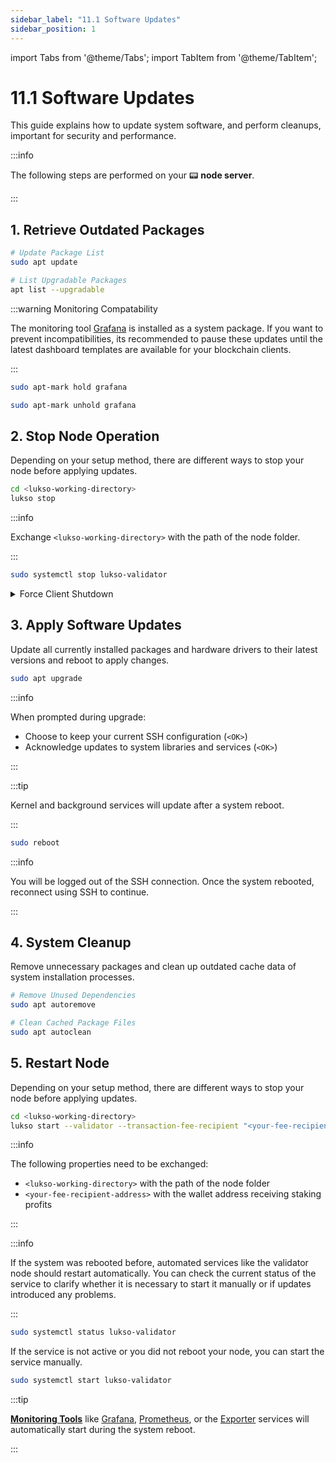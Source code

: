 ```yaml
---
sidebar_label: "11.1 Software Updates"
sidebar_position: 1
---
```


import Tabs from '@theme/Tabs';
import TabItem from '@theme/TabItem';

# 11.1 Software Updates

This guide explains how to update system software, and perform cleanups, important for security and performance.

:::info

The following steps are performed on your 📟 **node server**.

:::

## 1. Retrieve Outdated Packages

```sh
# Update Package List
sudo apt update

# List Upgradable Packages
apt list --upgradable
```

:::warning Monitoring Compatability

The monitoring tool [Grafana](/docs/guides/monitoring/grafana.md) is installed as a system package. If you want to prevent incompatibilities, its recommended to pause these updates until the latest dashboard templates are available for your blockchain clients.

:::

<Tabs >
  <TabItem value="hold" label="Pause Grafana Updates" default>

```sh
sudo apt-mark hold grafana
```

</TabItem> <TabItem value="unhold" label="Resume Grafana Updates">

```sh
sudo apt-mark unhold grafana
```

</TabItem>
</Tabs>

## 2. Stop Node Operation

Depending on your setup method, there are different ways to stop your node before applying updates.

<Tabs groupId="setup">
  <TabItem value="cli" label="LUKSO CLI" default>

```sh
cd <lukso-working-directory>
lukso stop
```

:::info

Exchange `<lukso-working-directory>` with the path of the node folder.

:::

</TabItem> <TabItem value="automation" label="Service Automation">

```sh
sudo systemctl stop lukso-validator
```

</TabItem>
</Tabs>

<details>
<summary>Force Client Shutdown</summary>

<Tabs>
<TabItem value="geth" label="Geth">

```sh
sudo pkill geth
```

</TabItem>

<TabItem value="erigon" label="Erigon">

```sh
sudo pkill erigon
```

</TabItem>

<TabItem value="nethermind" label="Nethermind">

```sh
sudo pkill nethermind
```

</TabItem>

<TabItem value="besu" label="Besu">

```sh
sudo pkill besu
```

</TabItem>

<TabItem value="teku" label="Teku">

```sh
sudo pkill teku
```

</TabItem>

<TabItem value="nimbus" label="Nimbus">

```sh
sudo pkill nimbus_beacon_node
sudo pkill nimbus_validator_client
```

</TabItem>

<TabItem value="lighthouse" label="Lighthouse">

```sh
sudo pkill lighthouse
```

:::tip

The Lighthouse client uses a single binary for both the consensus and validator processes.

:::

</TabItem>

<TabItem value="prysm" label="Prysm">

```sh
sudo pkill prysm
sudo pkill validator
```

</TabItem>
</Tabs>

</details>

## 3. Apply Software Updates

Update all currently installed packages and hardware drivers to their latest versions and reboot to apply changes.

```sh
sudo apt upgrade
```

:::info

When prompted during upgrade:

- Choose to keep your current SSH configuration (`<OK>`)
- Acknowledge updates to system libraries and services (`<OK>`)

:::

:::tip

Kernel and background services will update after a system reboot.

:::

```sh
sudo reboot
```

:::info

You will be logged out of the SSH connection. Once the system rebooted, reconnect using SSH to continue.

:::

## 4. System Cleanup

Remove unnecessary packages and clean up outdated cache data of system installation processes.

```sh
# Remove Unused Dependencies
sudo apt autoremove

# Clean Cached Package Files
sudo apt autoclean
```

## 5. Restart Node

Depending on your setup method, there are different ways to stop your node before applying updates.

<Tabs groupId="setup">
  <TabItem value="cli" label="LUKSO CLI" default>

```sh
cd <lukso-working-directory>
lukso start --validator --transaction-fee-recipient "<your-fee-recipient-address>" --checkpoint-sync
```

:::info

The following properties need to be exchanged:

- `<lukso-working-directory>` with the path of the node folder
- `<your-fee-recipient-address>` with the wallet address receiving staking profits

:::

</TabItem> <TabItem value="automation" label="Service Automation">

:::info

If the system was rebooted before, automated services like the validator node should restart automatically. You can check the current status of the service to clarify whether it is necessary to start it manually or if updates introduced any problems.

:::

```sh
sudo systemctl status lukso-validator
```

If the service is not active or you did not reboot your node, you can start the service manually.

```sh
sudo systemctl start lukso-validator
```

</TabItem>
</Tabs>

:::tip

[**Monitoring Tools**](/docs/theory/node-operation/monitoring-tools.md) like [Grafana](/docs/guides/monitoring/grafana.md), [Prometheus](/docs/guides/monitoring/prometheus.md), or the [Exporter](/docs/guides/monitoring/node-exporter.md) services will automatically start during the system reboot.

:::
